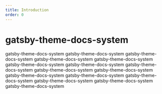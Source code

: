```yaml
---
title: Introduction
order: 0
---
```


# gatsby-theme-docs-system

gatsby-theme-docs-system gatsby-theme-docs-system gatsby-theme-docs-system gatsby-theme-docs-system gatsby-theme-docs-system gatsby-theme-docs-system gatsby-theme-docs-system gatsby-theme-docs-system gatsby-theme-docs-system gatsby-theme-docs-system gatsby-theme-docs-system gatsby-theme-docs-system gatsby-theme-docs-system gatsby-theme-docs-system gatsby-theme-docs-system gatsby-theme-docs-system
